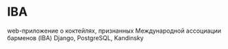 # IBA
web-приложение о коктейлях, признанных Международной ассоциации барменов (IBA)
Django, PostgreSQL, Kandinsky
